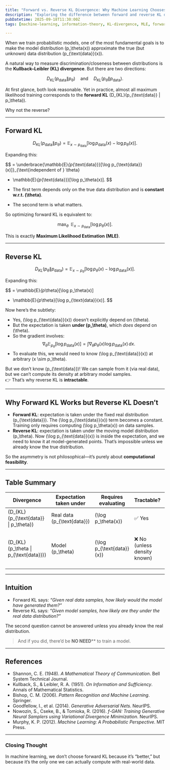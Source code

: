 ```yaml
---
title: "Forward vs. Reverse KL Divergence: Why Machine Learning Chooses One Over the Other"
description: "Exploring the difference between forward and reverse KL divergence, and why maximum likelihood always corresponds to the forward direction."
pubDatetime: 2025-09-18T11:30:00Z
tags: [machine-learning, information-theory, KL-divergence, MLE, forward-KL, reverse-KL]

---
```


When we train probabilistic models, one of the most fundamental goals is to make the model distribution \(p_\theta(x)\) approximate the true (but unknown) data distribution \(p_{\text{data}}(x)\).  

A natural way to measure discrimination/closeness between distributions is the **Kullback–Leibler (KL) divergence**. But there are two directions:  

$$
D_{KL}(p_{\text{data}} \| p_\theta) 
\quad \text{and} \quad
D_{KL}(p_\theta \| p_{\text{data}}).
$$

At first glance, both look reasonable. Yet in practice, almost all maximum likelihood training corresponds to the **forward KL** \(D_{KL}(p_{\text{data}} \| p_\theta)\). 

Why not the reverse?   

---

##  Forward KL

$$
D_{KL}(p_{\text{data}} \| p_\theta) 
= \mathbb{E}_{x \sim p_{\text{data}}} \big[\log p_{\text{data}}(x) - \log p_\theta(x)\big].
$$

Expanding this:  

$$
= \underbrace{\mathbb{E}_{p_{\text{data}}}[\log p_{\text{data}}(x)]}_{\text{independent of } \theta}
- \mathbb{E}_{p_{\text{data}}}[\log p_\theta(x)].
$$

- The first term depends only on the true data distribution and is **constant w.r.t. \(\theta\)**.  
- The second term is what matters.  

So optimizing forward KL is equivalent to:  

$$
\max_\theta \;\; \mathbb{E}_{x\sim p_{\text{data}}}[\log p_\theta(x)].
$$

This is exactly **Maximum Likelihood Estimation (MLE)**.  

---

##  Reverse KL

$$
D_{KL}(p_\theta \| p_{\text{data}})
= \mathbb{E}_{x \sim p_\theta}\big[\log p_\theta(x) - \log p_{\text{data}}(x)\big].
$$

Expanding this:  

$$
= \mathbb{E}_{p_\theta}[\log p_\theta(x)] 
- \mathbb{E}_{p_\theta}[\log p_{\text{data}}(x)].
$$

Now here’s the subtlety:  

- Yes, \(\log p_{\text{data}}(x)\) doesn’t explicitly depend on \(\theta\).  
- But the expectation is taken **under \(p_\theta\)**, which *does* depend on \(\theta\).  
- So the gradient involves:
  $$
  \nabla_\theta \mathbb{E}_{p_\theta}[\log p_{\text{data}}(x)] 
  = \int \nabla_\theta p_\theta(x) \log p_{\text{data}}(x) \, dx.
  $$
- To evaluate this, we would need to know \(\log p_{\text{data}}(x)\) at arbitrary \(x \sim p_\theta\).  

But we don’t know \(p_{\text{data}}\)! We can sample from it (via real data), but we can’t compute its density at arbitrary model samples.  
👉 That’s why reverse KL is **intractable**.  

---

##  Why Forward KL Works but Reverse KL Doesn’t
- **Forward KL**: expectation is taken under the fixed real distribution \(p_{\text{data}}\). The \(\log p_{\text{data}}(x)\) term becomes a constant. Training only requires computing \(\log p_\theta(x)\) on data samples.  
- **Reverse KL**: expectation is taken under the moving model distribution \(p_\theta\). Now \(\log p_{\text{data}}(x)\) is inside the expectation, and we need to know it at model-generated points. That’s impossible unless we already know the true distribution.  

So the asymmetry is not philosophical—it’s purely about **computational feasibility**.  

---

##  Table Summary

| Divergence | Expectation taken under | Requires evaluating | Tractable? | Typical use |
|------------|-------------------------|---------------------|-------------|-------------|
| \(D_{KL}(p_{\text{data}} \| p_\theta)\) | Real data \(p_{\text{data}}\) | \(\log p_\theta(x)\) | ✅ Yes | MLE, supervised learning |
| \(D_{KL}(p_\theta \| p_{\text{data}})\) | Model \(p_\theta\) | \(\log p_{\text{data}}(x)\) | ❌ No (unless density known) | Approximated via adversarial methods (GANs, f-GAN) |

---

##  Intuition  
- Forward KL says: *“Given real data samples, how likely would the model have generated them?”*  
- Reverse KL says: *“Given model samples, how likely are they under the real data distribution?”*  

The second question cannot be answered unless you already know the real distribution.
> And if you did, there’d be **NO NEED**** to train a model.  

---

## References

- Shannon, C. E. (1948). *A Mathematical Theory of Communication*. Bell System Technical Journal.  
- Kullback, S., & Leibler, R. A. (1951). *On Information and Sufficiency*. Annals of Mathematical Statistics.  
- Bishop, C. M. (2006). *Pattern Recognition and Machine Learning*. Springer.  
- Goodfellow, I., et al. (2014). *Generative Adversarial Nets*. NeurIPS.  
- Nowozin, S., Cseke, B., & Tomioka, R. (2016). *f-GAN: Training Generative Neural Samplers using Variational Divergence Minimization*. NeurIPS.  
- Murphy, K. P. (2012). *Machine Learning: A Probabilistic Perspective*. MIT Press.  

---

### Closing Thought

In machine learning, we don’t choose forward KL because it’s “better,” but because it’s the only one we can actually compute with real-world data.  


